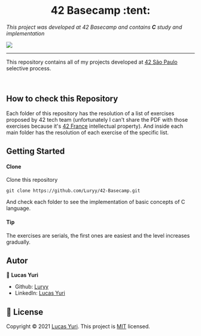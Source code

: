 <h1 align="center"> 42 Basecamp :tent: </h1>

_This project was developed at 42 Basecamp and contains **C** study and implementation_

<img aling="center" src="https://user-images.githubusercontent.com/59494158/117499462-a6c3e580-af51-11eb-83ed-4ae2794fe697.png" />

---

This repository contains all of my projects developed at [42 São Paulo](https://www.42sp.org.br/) selective process.

<br/>

## How to check this Repository

Each folder of this repository has the resolution of a list of exercises proposed by 42 tech team (unfortunately I can't share the PDF with those exercises because it's [42 France](https://www.42.fr/en/) intellectual property).
And inside each main folder has the resolution of each exercise of the specific list.

## Getting Started

#### Clone

Clone this repository

```
git clone https://github.com/Luryy/42-Basecamp.git
```

And check each folder to see the implementation of basic concepts of C language.

#### Tip

The exercises are serials, the first ones are easiest and the level increases gradually.

## Autor

👤 **Lucas Yuri**

- Github: [Luryy](https://github.com/luryy)
- LinkedIn: [Lucas Yuri](https://linkedin.com/in/lucas-yuri)

## 📝 License

Copyright © 2021 [Lucas Yuri](https://github.com/luryy).
This project is [MIT](LICENSE) licensed.
